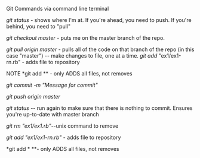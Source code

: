 Git Commands via command line terminal

*git status* - shows where I'm at.  If you're ahead, you need to push.  If you're behind, you need to "pull"

*git checkout master* - puts me on the master branch of the repo.

*git pull origin master* - pulls all of the code on that branch of the repo (in this case "master")
-- make changes to file, one at a time.
*git add* "ex1/ex1-rn.rb" - adds file to repository

NOTE *git add ** - only ADDS all files, not removes

*git commit -m "Message for commit"*

*git push origin master*

*git status* -- run again to make sure that there is nothing to commit.  Ensures you're up-to-date with master branch


*git rm "ex1/ex1.rb"*--unix command to remove

*git add "ex1/ex1-rn.rb"* - adds file to repository

*git add * **- only ADDS all files, not removes

